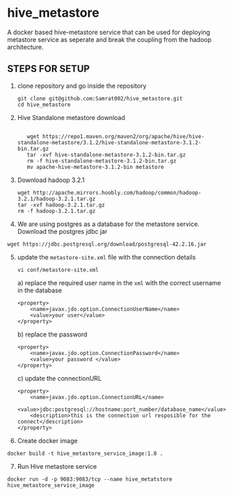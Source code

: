 
# hive_metastore
A docker based hive-metastore service that can be used for deploying metastore service as seperate and break the coupling from the hadoop architecture.


## STEPS FOR SETUP 

1) clone repository and go inside the repository
    ```
    git clone git@github.com:Samrat002/hive_metastore.git
    cd hive_metastore
    ```
    
    
2) Hive Standalone metastore download
   ```
      
      wget https://repo1.maven.org/maven2/org/apache/hive/hive-standalone-metastore/3.1.2/hive-standalone-metastore-3.1.2-bin.tar.gz
      tar -xvf hive-standalone-metastore-3.1.2-bin.tar.gz
      rm -f hive-standalone-metastore-3.1.2-bin.tar.gz  
      mv apache-hive-metastore-3.1.2-bin metastore
   ```
   
3) Download hadoop 3.2.1
    ```
    wget http://apache.mirrors.hoobly.com/hadoop/common/hadoop-3.2.1/hadoop-3.2.1.tar.gz
    tar -xvf hadoop-3.2.1.tar.gz
    rm -f hadoop-3.2.1.tar.gz
    ```
    
4) We are using postgres as a database for the metastore service. Download the postgres jdbc jar 
  ```
  wget https://jdbc.postgresql.org/download/postgresql-42.2.16.jar
  ```

5) update the `metastore-site.xml` file with the connection details 
    ```
    vi conf/metastore-site.xml
    ```
    
    a) replace the required user name in the `xml` with the correct username in the database
    ```
    <property>
        <name>javax.jdo.option.ConnectionUserName</name>
        <value>your user</value>
    </property>
    ```
    b) replace the password 
    ```
    <property>
        <name>javax.jdo.option.ConnectionPassword</name>
        <value>your password </value>
    </property>
    ```
    c) update the connectionURL
    ```
    <property>
        <name>javax.jdo.option.ConnectionURL</name>
        <value>jdbc:postgresql://hostname:port_number/database_name</value>
        <description>this is the connection url resposible for the connect</description>
    </property>
    ```
    

6) Create docker image 
  ```
  docker build -t hive_metastore_service_image:1.0 .
  ```
 
7) Run Hive metastore service 
  ```
  docker run -d -p 9083:9083/tcp --name hive_metatstore hive_metastore_service_image
  ```

